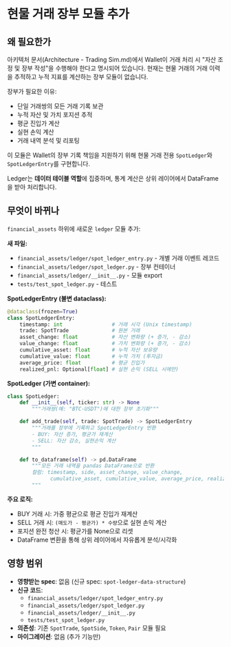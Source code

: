 # 현물 거래 장부 모듈 추가

## 왜 필요한가

아키텍처 문서(Architecture - Trading Sim.md)에서 Wallet이 거래 처리 시 "자산 조정 및 장부 작성"을 수행해야 한다고 명시되어 있습니다. 현재는 현물 거래의 거래 이력을 추적하고 누적 지표를 계산하는 장부 모듈이 없습니다.

장부가 필요한 이유:
- 단일 거래쌍의 모든 거래 기록 보관
- 누적 자산 및 가치 포지션 추적
- 평균 진입가 계산
- 실현 손익 계산
- 거래 내역 분석 및 리포팅

이 모듈은 Wallet의 장부 기록 책임을 지원하기 위해 현물 거래 전용 `SpotLedger`와 `SpotLedgerEntry`를 구현합니다.

Ledger는 **데이터 테이블 역할**에 집중하며, 통계 계산은 상위 레이어에서 DataFrame을 받아 처리합니다.

## 무엇이 바뀌나

`financial_assets` 하위에 새로운 `ledger` 모듈 추가:

**새 파일:**
- `financial_assets/ledger/spot_ledger_entry.py` - 개별 거래 이벤트 레코드
- `financial_assets/ledger/spot_ledger.py` - 장부 컨테이너
- `financial_assets/ledger/__init__.py` - 모듈 export
- `tests/test_spot_ledger.py` - 테스트

**SpotLedgerEntry (불변 dataclass):**
```python
@dataclass(frozen=True)
class SpotLedgerEntry:
    timestamp: int                # 거래 시각 (Unix timestamp)
    trade: SpotTrade              # 원본 거래
    asset_change: float           # 자산 변화량 (+ 증가, - 감소)
    value_change: float           # 가치 변화량 (+ 증가, - 감소)
    cumulative_asset: float       # 누적 자산 보유량
    cumulative_value: float       # 누적 가치 (투자금)
    average_price: float          # 평균 진입가
    realized_pnl: Optional[float] # 실현 손익 (SELL 시에만)
```

**SpotLedger (가변 container):**
```python
class SpotLedger:
    def __init__(self, ticker: str) -> None
        """거래쌍(예: "BTC-USDT")에 대한 장부 초기화"""

    def add_trade(self, trade: SpotTrade) -> SpotLedgerEntry
        """거래를 장부에 기록하고 SpotLedgerEntry 반환
        - BUY: 자산 증가, 평균가 재계산
        - SELL: 자산 감소, 실현손익 계산
        """

    def to_dataframe(self) -> pd.DataFrame
        """모든 거래 내역을 pandas DataFrame으로 반환
        컬럼: timestamp, side, asset_change, value_change,
              cumulative_asset, cumulative_value, average_price, realized_pnl
        """
```

**주요 로직:**
- BUY 거래 시: 가중 평균으로 평균 진입가 재계산
- SELL 거래 시: `(매도가 - 평균가) * 수량`으로 실현 손익 계산
- 포지션 완전 청산 시: 평균가를 None으로 리셋
- DataFrame 변환을 통해 상위 레이어에서 자유롭게 분석/시각화

## 영향 범위

- **영향받는 spec**: 없음 (신규 spec: `spot-ledger-data-structure`)
- **신규 코드**:
  - `financial_assets/ledger/spot_ledger_entry.py`
  - `financial_assets/ledger/spot_ledger.py`
  - `financial_assets/ledger/__init__.py`
  - `tests/test_spot_ledger.py`
- **의존성**: 기존 `SpotTrade`, `SpotSide`, `Token`, `Pair` 모듈 필요
- **마이그레이션**: 없음 (추가 기능만)
